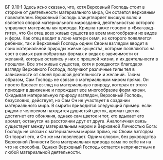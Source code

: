 БГ 9.10:1	Здесь ясно сказано, что, хотя Верховный Господь стоит в стороне от деятельности материального мира, Он остается верховным повелителем. Верховный Господь олицетворяет высшую волю и является опорой материального мироздания, деятельностью которого управляет материальная природа. Кришна также говорит в «Бхагавад-гите», что Он отец всех живых существ во всем многообразии их видов и форм. Как отец вводит в лоно матери семя, из которого появляется ребенок, так и Верховный Господь одним Своим взглядом вводит в лоно материальной природы живые существа, которые появляются на свет в самых разнообразных формах и видах в зависимости от желаний, которые остались у них с прошлой жизни, и их деятельности в прошлом. Все эти живые существа, хотя и рождаются благодаря взгляду Верховного Господа, получают различные типы тел в зависимости от своей прошлой деятельности и желаний. Таким образом, Сам Господь не связан с материальным миром прямо. Он просто бросает взгляд на материальную природу, которая от этого приходит в движение и порождает все многообразие форм жизни. Окидывая материальную природу взглядом, Верховный Господь, безусловно, действует, но Сам Он не участвует в создании материального мира. В смрити приводится следующий пример: если рядом с человеком находится душистый цветок, аромат цветка достигнет его обоняния, однако сам цветок и тот, кто вдыхает его аромат, останутся на расстоянии друг от друга. Аналогичная связь существует между материальным миром и Верховной Личностью Бога: Господь не связан с материальным миром прямо, но Своим взглядом Он творит его, и Он же им повелевает. Одним словом, без руководства Верховной Личности Бога материальная природа сама по себе ни на что не способна. Однако Верховный Господь остается непричастным к любой материальной деятельности.